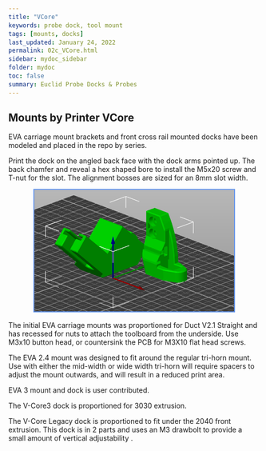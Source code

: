 ```yaml
---
title: "VCore"
keywords: probe dock, tool mount
tags: [mounts, docks]
last_updated: January 24, 2022
permalink: 02c_VCore.html
sidebar: mydoc_sidebar
folder: mydoc
toc: false
summary: Euclid Probe Docks & Probes 
---
```


## Mounts by Printer VCore
EVA carriage mount brackets and front cross rail mounted docks have been modeled and placed in the repo by series. 

Print the dock on the angled back face with the dock arms pointed up. The back chamfer and reveal a hex shaped bore to install the M5x20 screw and T-nut for the slot. The alignment bosses are sized for an 8mm slot width.  

<div style="width:100%;text-align:center;">
  <a href="images\02-VCore\Print_Orientation.png" data-lity>
  <img src="images\02-VCore\Print_Orientation.png" style="width:400px; border:2px solid CornflowerBlue"></a>
</div>

The initial EVA carriage mounts was proportioned for Duct V2.1 Straight and has recessed for nuts to attach the toolboard from the underside. Use M3x10 button head, or countersink the PCB for M3X10 flat head screws.

The EVA 2.4 mount was designed to fit around the regular tri-horn mount. Use with either the mid-width or wide width tri-horn will require spacers to adjust the mount outwards, and will result in a reduced print area.

EVA 3 mount and dock is user contributed. 

The V-Core3 dock is proportioned for 3030 extrusion.

The V-Core Legacy dock is proportioned to fit under the 2040 front extrusion. This dock is in 2 parts and uses an M3 drawbolt to provide a small amount of vertical adjustability .

